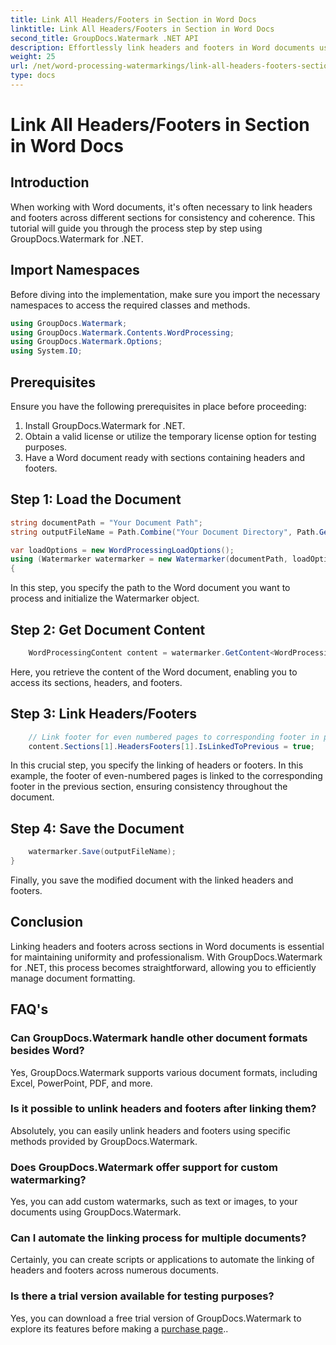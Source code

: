 ```yaml
---
title: Link All Headers/Footers in Section in Word Docs
linktitle: Link All Headers/Footers in Section in Word Docs
second_title: GroupDocs.Watermark .NET API
description: Effortlessly link headers and footers in Word documents using GroupDocs.Watermark for .NET. Ensure consistency and professionalism with ease.
weight: 25
url: /net/word-processing-watermarkings/link-all-headers-footers-section-word-docs/
type: docs
---
```

# Link All Headers/Footers in Section in Word Docs

## Introduction
When working with Word documents, it's often necessary to link headers and footers across different sections for consistency and coherence. This tutorial will guide you through the process step by step using GroupDocs.Watermark for .NET.
## Import Namespaces
Before diving into the implementation, make sure you import the necessary namespaces to access the required classes and methods.
```csharp
using GroupDocs.Watermark;
using GroupDocs.Watermark.Contents.WordProcessing;
using GroupDocs.Watermark.Options;
using System.IO;
```
## Prerequisites
Ensure you have the following prerequisites in place before proceeding:
1. Install GroupDocs.Watermark for .NET.
2. Obtain a valid license or utilize the temporary license option for testing purposes.
3. Have a Word document ready with sections containing headers and footers.
## Step 1: Load the Document
```csharp
string documentPath = "Your Document Path";
string outputFileName = Path.Combine("Your Document Directory", Path.GetFileName(documentPath));

var loadOptions = new WordProcessingLoadOptions();
using (Watermarker watermarker = new Watermarker(documentPath, loadOptions))
{
```
In this step, you specify the path to the Word document you want to process and initialize the Watermarker object.
## Step 2: Get Document Content
```csharp
    WordProcessingContent content = watermarker.GetContent<WordProcessingContent>();
```
Here, you retrieve the content of the Word document, enabling you to access its sections, headers, and footers.
## Step 3: Link Headers/Footers
```csharp
    // Link footer for even numbered pages to corresponding footer in previous section
    content.Sections[1].HeadersFooters[1].IsLinkedToPrevious = true;
```
In this crucial step, you specify the linking of headers or footers. In this example, the footer of even-numbered pages is linked to the corresponding footer in the previous section, ensuring consistency throughout the document.

## Step 4: Save the Document
```csharp
    watermarker.Save(outputFileName);
}
```
Finally, you save the modified document with the linked headers and footers.

## Conclusion
Linking headers and footers across sections in Word documents is essential for maintaining uniformity and professionalism. With GroupDocs.Watermark for .NET, this process becomes straightforward, allowing you to efficiently manage document formatting.
## FAQ's
### Can GroupDocs.Watermark handle other document formats besides Word?
Yes, GroupDocs.Watermark supports various document formats, including Excel, PowerPoint, PDF, and more.
### Is it possible to unlink headers and footers after linking them?
Absolutely, you can easily unlink headers and footers using specific methods provided by GroupDocs.Watermark.
### Does GroupDocs.Watermark offer support for custom watermarking?
Yes, you can add custom watermarks, such as text or images, to your documents using GroupDocs.Watermark.
### Can I automate the linking process for multiple documents?
Certainly, you can create scripts or applications to automate the linking of headers and footers across numerous documents.
### Is there a trial version available for testing purposes?
Yes, you can download a free trial version of GroupDocs.Watermark to explore its features before making a [purchase page](https://purchase.groupdocs.com/temporary-license/)..
